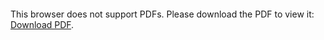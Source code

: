 <object data="christ-in-song/CIS1908pdfs/364.pdf" type="application/pdf" width="100%" height="1024px">
    <embed src="christ-in-song/CIS1908pdfs/364.pdf">
        <p>This browser does not support PDFs. Please download the PDF to view it: <a href="christ-in-song/CIS1908pdfs/364.pdf">Download PDF</a>.</p>
    </embed>
</object>
